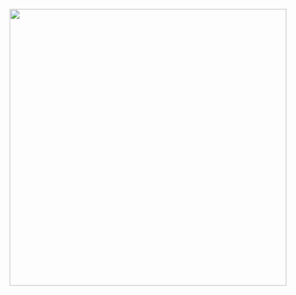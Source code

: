 
<!-- ![header](https://capsule-render.vercel.app/api?type=Cylinder&color=8a9892&height=100&section=header&text=Hello%20World%20!&animation=fadeIn&fontSize=50&fontColor=FFFFFF) -->



<p align="center"><img src="https://user-images.githubusercontent.com/89580570/227841910-221bc456-32b4-43f9-b05a-743db7e38b7e.gif" height="500px" width="500px"></p>


